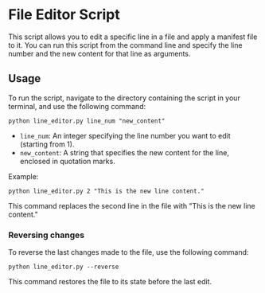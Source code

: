# File Editor Script

 

This script allows you to edit a specific line in a file and apply a manifest file to it. You can run this script from the command line and specify the line number and the new content for that line as arguments.

 

## Usage

 

To run the script, navigate to the directory containing the script in your terminal, and use the following command:

 

```
python line_editor.py line_num "new_content"
```

 

- `line_num`: An integer specifying the line number you want to edit (starting from 1).
- `new_content`: A string that specifies the new content for the line, enclosed in quotation marks.

 

Example:

 

```
python line_editor.py 2 "This is the new line content."
```
This command replaces the second line in the file with "This is the new line content."

 

### Reversing changes

 

To reverse the last changes made to the file, use the following command:

 

```
python line_editor.py --reverse
```
This command restores the file to its state before the last edit.

 
